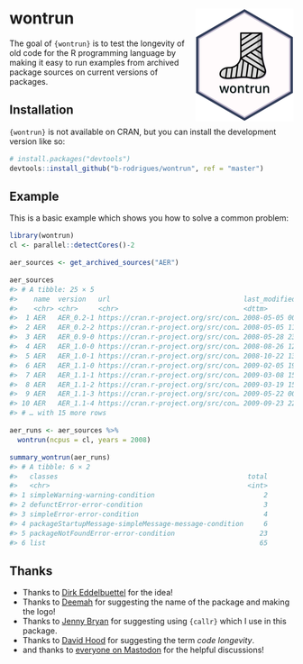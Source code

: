 
<!-- README.md is generated from README.Rmd. Please edit that file -->

# wontrun <img src="man/figures/logo.png" align="right" class="logo"/>

<!-- badges: start -->
<!-- badges: end -->

The goal of `{wontrun}` is to test the longevity of old code for the R
programming language by making it easy to run examples from archived
package sources on current versions of packages.

## Installation

`{wontrun}` is not available on CRAN, but you can install the
development version like so:

``` r
# install.packages("devtools")
devtools::install_github("b-rodrigues/wontrun", ref = "master")
```

## Example

This is a basic example which shows you how to solve a common problem:

``` r
library(wontrun)
cl <- parallel::detectCores()-2
```

``` r
aer_sources <- get_archived_sources("AER")
```

``` r
aer_sources
#> # A tibble: 25 × 5
#>    name  version   url                                 last_modified       size 
#>    <chr> <chr>     <chr>                               <dttm>              <chr>
#>  1 AER   AER_0.2-1 https://cran.r-project.org/src/con… 2008-05-05 00:22:00 2.4M 
#>  2 AER   AER_0.2-2 https://cran.r-project.org/src/con… 2008-05-05 11:43:00 2.4M 
#>  3 AER   AER_0.9-0 https://cran.r-project.org/src/con… 2008-05-28 23:21:00 2.4M 
#>  4 AER   AER_1.0-0 https://cran.r-project.org/src/con… 2008-08-26 12:53:00 2.6M 
#>  5 AER   AER_1.0-1 https://cran.r-project.org/src/con… 2008-10-22 13:15:00 2.6M 
#>  6 AER   AER_1.1-0 https://cran.r-project.org/src/con… 2009-02-05 19:44:00 2.6M 
#>  7 AER   AER_1.1-1 https://cran.r-project.org/src/con… 2009-03-08 15:32:00 2.6M 
#>  8 AER   AER_1.1-2 https://cran.r-project.org/src/con… 2009-03-19 15:59:00 2.6M 
#>  9 AER   AER_1.1-3 https://cran.r-project.org/src/con… 2009-05-22 00:31:00 2.6M 
#> 10 AER   AER_1.1-4 https://cran.r-project.org/src/con… 2009-09-23 22:49:00 2.7M 
#> # … with 15 more rows
```

``` r
aer_runs <- aer_sources %>%
  wontrun(ncpus = cl, years = 2008)
```

``` r
summary_wontrun(aer_runs)
#> # A tibble: 6 × 2
#>   classes                                               total
#>   <chr>                                                 <int>
#> 1 simpleWarning-warning-condition                           2
#> 2 defunctError-error-condition                              3
#> 3 simpleError-error-condition                               4
#> 4 packageStartupMessage-simpleMessage-message-condition     6
#> 5 packageNotFoundError-error-condition                     23
#> 6 list                                                     65
```

## Thanks

- Thanks to [Dirk
  Eddelbuettel](https://twitter.com/eddelbuettel/status/1588149491772923907?s=20&t=aRcs1VTwn1861biBikjdiA)
  for the idea!
- Thanks to
  [Deemah](https://fediscience.org/@dmi3kno/109296599193965025) for
  suggesting the name of the package and making the logo!
- Thanks to [Jenny
  Bryan](https://twitter.com/JennyBryan/status/1590788394405498880?s=20&t=aRcs1VTwn1861biBikjdiA)
  for suggesting using `{callr}` which I use in this package.
- Thanks to [David
  Hood](https://mastodon.nz/@thoughtfulnz/109330296529120658) for
  suggesting the term *code longevity*.
- and thanks to [everyone on
  Mastodon](https://fosstodon.org/@brodriguesco/109330164860035432) for
  the helpful discussions!
